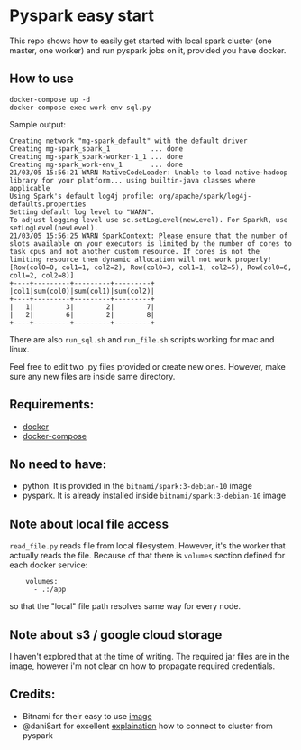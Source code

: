 # Pyspark easy start

This repo shows how to easily get started with local spark cluster (one master, one worker) and run pyspark jobs on it, provided you have docker.

## How to use
```
docker-compose up -d
docker-compose exec work-env sql.py
```

Sample output:
```
Creating network "mg-spark_default" with the default driver
Creating mg-spark_spark_1          ... done
Creating mg-spark_spark-worker-1_1 ... done
Creating mg-spark_work-env_1       ... done
21/03/05 15:56:21 WARN NativeCodeLoader: Unable to load native-hadoop library for your platform... using builtin-java classes where applicable
Using Spark's default log4j profile: org/apache/spark/log4j-defaults.properties
Setting default log level to "WARN".
To adjust logging level use sc.setLogLevel(newLevel). For SparkR, use setLogLevel(newLevel).
21/03/05 15:56:25 WARN SparkContext: Please ensure that the number of slots available on your executors is limited by the number of cores to task cpus and not another custom resource. If cores is not the limiting resource then dynamic allocation will not work properly!
[Row(col0=0, col1=1, col2=2), Row(col0=3, col1=1, col2=5), Row(col0=6, col1=2, col2=8)]
+----+---------+---------+---------+
|col1|sum(col0)|sum(col1)|sum(col2)|
+----+---------+---------+---------+
|   1|        3|        2|        7|
|   2|        6|        2|        8|
+----+---------+---------+---------+
```

There are also `run_sql.sh` and `run_file.sh` scripts working for mac and linux.

Feel free to edit two .py files provided or create new ones. However, make sure any new files are inside same directory.

## Requirements:
* [docker](https://docs.docker.com/get-docker/)
* [docker-compose](https://docs.docker.com/compose/install/)

## No need to have:
* python. It is provided in the `bitnami/spark:3-debian-10` image
* pyspark. It is already installed inside `bitnami/spark:3-debian-10` image

## Note about local file access

`read_file.py` reads file from local filesystem. However, it's the worker that actually reads the file. Because of that there is `volumes` section defined for each docker service:
```
    volumes:
      - .:/app
```
so that the "local" file path resolves same way for every node.

## Note about s3 / google cloud storage

I haven't explored that at the time of writing. The required jar files are in the image, however i'm not clear on how to propagate required credentials.

## Credits:
* Bitnami for their easy to use [image](https://hub.docker.com/r/bitnami/spark/)
* @dani8art for excellent [explaination](https://github.com/bitnami/bitnami-docker-spark/issues/18#issuecomment-700628676) how to connect to cluster from pyspark
